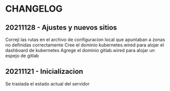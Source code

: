 # CHANGELOG

## 20211128 - Ajustes y nuevos sitios

Correji las rutas en el archivo de configuracion local que apuntaban a zonas no definidas correctamente
Cree el dominio kubernetes.wired para alojar el dashboard de kubernetes
Agrege el dominio gitlab.wired para alojar un espejo de gitlab

## 20211121 - Inicializacion

Se traslada el estado actual del servidor
